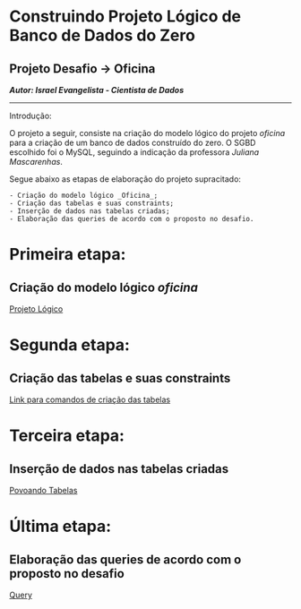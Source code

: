 # Construindo Projeto Lógico de Banco de Dados do Zero

## Projeto Desafio -> Oficina

**_Autor: Israel Evangelista - Cientista de Dados_**
____________________________________________________________________________________________________________________________________________________

Introdução:

  O projeto a seguir, consiste na criação do modelo lógico do projeto _oficina_ para a criação de um banco de dados construído do zero. O SGBD escolhido foi o MySQL, seguindo a indicação da professora _Juliana Mascarenhas_.
  
  Segue abaixo as etapas de elaboração do projeto supracitado:
  
    - Criação do modelo lógico _Oficina_;
    - Criação das tabelas e suas constraints;
    - Inserção de dados nas tabelas criadas;
    - Elaboração das queries de acordo com o proposto no desafio.
  
  
# Primeira etapa:

## Criação do modelo lógico _oficina_

[Projeto Lógico](https://github.com/IsraelEvangelista/UnimedBH_Bootcamp/blob/main/Projeto%20L%C3%B3gico%20de%20Banco%20de%20Dados%20do%20Zero/officina.png)

# Segunda etapa:

## Criação das tabelas e suas constraints

[Link para comandos de criação das tabelas](https://github.com/IsraelEvangelista/UnimedBH_Bootcamp/blob/main/Projeto%20L%C3%B3gico%20de%20Banco%20de%20Dados%20do%20Zero/Criando_tabelas.sql)

# Terceira etapa:

## Inserção de dados nas tabelas criadas

[Povoando Tabelas](https://github.com/IsraelEvangelista/UnimedBH_Bootcamp/blob/main/Projeto%20L%C3%B3gico%20de%20Banco%20de%20Dados%20do%20Zero/Inserindo_dados.sql)

# Última etapa:

## Elaboração das queries de acordo com o proposto no desafio

[Query](https://github.com/IsraelEvangelista/UnimedBH_Bootcamp/blob/main/Projeto%20L%C3%B3gico%20de%20Banco%20de%20Dados%20do%20Zero/query.sql)
